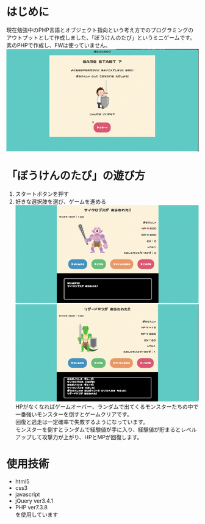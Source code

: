 # はじめに
現在勉強中のPHP言語とオブジェクト指向という考え方でのプログラミングのアウトプットとして作成しました、「ぼうけんのたび」というミニゲームです。  
素のPHPで作成し、FWは使っていません。  
![start](/image/start.png)

# 「ぼうけんのたび」の遊び方
1. スタートボタンを押す
2. 好きな選択肢を選び、ゲームを進める
![game](/image/1.png)
![game](/image/2.png)  
HPがなくなればゲームオーバー、ランダムで出てくるモンスターたちの中で一番強いモンスターを倒すとゲームクリアです。  
回復と逃走は一定確率で失敗するようになっています。  
モンスターを倒すとランダムで経験値が手に入り、経験値が貯まるとレベルアップして攻撃力が上がり、HPとMPが回復します。

# 使用技術
* html5
* css3
* javascript
* jQuery ver3.4.1
* PHP ver7.3.8  
を使用しています

